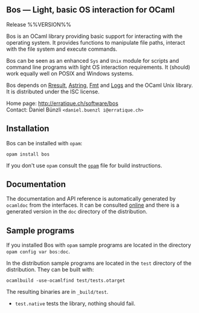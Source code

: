 Bos — Light, basic OS interaction for OCaml
-------------------------------------------------------------------------------
Release %%VERSION%%

Bos is an OCaml library providing basic support for interacting with
the operating system. It provides functions to manipulate file paths,
interact with the file system and execute commands.

Bos can be seen as an enhanced `Sys` and `Unix` module for scripts and
command line programs with light OS interaction requirements. It
(should) work equally well on POSIX and Windows systems.

Bos depends on [Rresult][1], [Astring][2], [Fmt][3] and [Logs][4] and the
OCaml Unix library. It is distributed under the ISC license.

[1]: http://erratique.ch/software/rresult
[2]: http://erratique.ch/software/astring
[3]: http://erratique.ch/software/fmt
[4]: http://erratique.ch/software/logs]

Home page: http://erratique.ch/software/bos  
Contact: Daniel Bünzli `<daniel.buenzl i@erratique.ch>`

## Installation

Bos can be installed with `opam`:

    opam install bos
    
If you don't use `opam` consult the [`opam`](opam) file for build
instructions.

## Documentation

The documentation and API reference is automatically generated by
`ocamldoc` from the interfaces. It can be consulted [online][5]
and there is a generated version in the `doc` directory of the
distribution.

[5]: http://erratique.ch/software/bos/doc/Bos


## Sample programs

If you installed Bos with `opam` sample programs are located in
the directory `opam config var bos:doc`.

In the distribution sample programs are located in the `test`
directory of the distribution. They can be built with:

    ocamlbuild -use-ocamlfind test/tests.otarget

The resulting binaries are in `_build/test`.

- `test.native` tests the library, nothing should fail.
